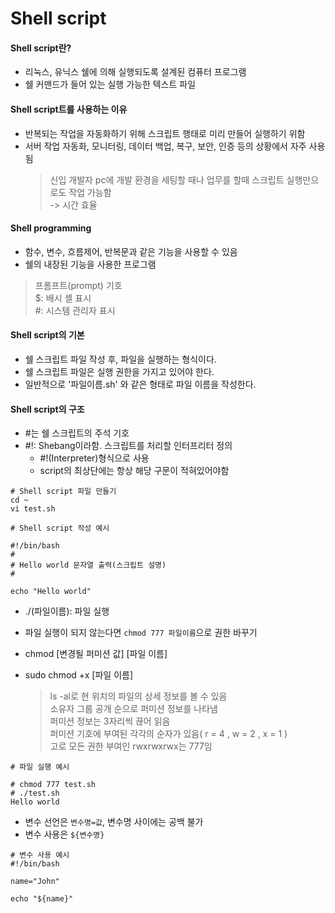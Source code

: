 Shell script
============

#### Shell script란?

- 리눅스, 유닉스 쉘에 의해 실행되도록 설계된 컴퓨터 프로그램  
- 쉘 커맨드가 들어 있는 실행 가능한 텍스트 파일

#### Shell script트를 사용하는 이유

- 반복되는 작업을 자동화하기 위해 스크립트 행태로 미리 만들어 실행하기 위함
- 서버 작업 자동화, 모니터링, 데이터 백업, 복구, 보안, 인증 등의 상황에서 자주 사용됨
  > 신입 개발자 pc에 개발 환경을 세팅할 때나 업무를 할때 스크립트 실행만으로도 작업 가능함  
  > -> 시간 효율

#### Shell programming

- 함수, 변수, 흐름제어, 반복문과 같은 기능을 사용할 수 있음
- 쉘의 내장된 기능을 사용한 프로그램

> 프롬프트(prompt) 기호  
> $: 배시 셸 표시  
> #: 시스템 관리자 표시  


#### Shell script의 기본
- 쉘 스크립트 파일 작성 후, 파일을 실행하는 형식이다.
- 쉘 스크립트 파일은 실행 권한을 가지고 있어야 한다.
- 일반적으로 '파일이름.sh' 와 같은 형태로 파일 이름을 작성한다.

#### Shell script의 구조

- #는 쉘 스크립트의 주석 기호
- #!: Shebang이라함. 스크립트를 처리할 인터프리터 정의  
  - #!(Interpreter)형식으로 사용
  - script의 최상단에는 항상 해당 구문이 적혀있어야함

```{.bash}
# Shell script 파일 만들기
cd ~
vi test.sh
```

```{.bash}
# Shell script 작성 예시

#!/bin/bash
# 
# Hello world 문자열 출력(스크립트 설명)
#

echo "Hello world"
```

- ./(파일이름): 파일 실행
- 파일 실행이 되지 않는다면 `chmod 777 파일이름`으로 권한 바꾸기
- chmod [변경될 퍼미션 값] [파일 이름]
- sudo chmod +x [파일 이름]

  > ls -al로 현 위치의 파일의 상세 정보를 볼 수 있음  
  > 소유자 그룹 공개 순으로 퍼미션 정보를 나타냄  
  > 퍼미션 정보는 3자리씩 끊어 읽음  
  > 퍼미션 기호에 부여된 각각의 순자가 있음( r = 4 , w = 2 , x = 1 )  
  > 고로 모든 권한 부여인 rwxrwxrwx는 777임

```{.bash}
# 파일 실행 예시

# chmod 777 test.sh
# ./test.sh
Hello world
```



- 변수 선언은 `변수명=값`, 변수명 사이에는 공백 불가
- 변수 사용은 `${변수명}`

```{.bash}
# 변수 사용 예시
#!/bin/bash

name="John"

echo "${name}"
```
